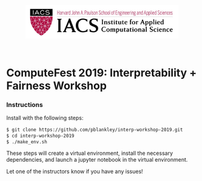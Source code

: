 <p align="center"><img width="80%" src="data/iacs-logo.jpg" /></p>

<br>

# ComputeFest 2019: Interpretability + Fairness Workshop

### Instructions 

Install with the following steps:

```
$ git clone https://github.com/pblankley/interp-workshop-2019.git
$ cd interp-workshop-2019
$ ./make_env.sh
```

These steps will create a virtual environment, install the necessary dependencies, and launch a jupyter notebook in the virtual environment.

Let one of the instructors know if you have any issues! 
